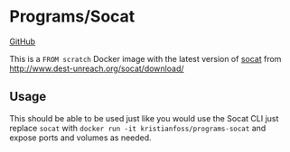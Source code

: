 # Programs/Socat

[GitHub](https://github.com/K-FOSS/Docker-Images/tree/master/Programs/Socat)

This is a `FROM scratch` Docker image with the latest version of [socat](dest-unreach.org/socat/) from http://www.dest-unreach.org/socat/download/

## Usage

This should be able to be used just like you would use the Socat CLI just replace `socat` with `docker run -it kristianfoss/programs-socat` and expose ports and volumes as needed.
